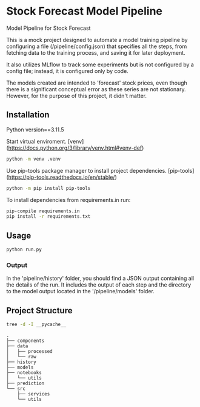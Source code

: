 
# Stock Forecast Model Pipeline 

Model Pipeline for Stock Forecast

This is a mock project designed to automate a model training pipeline by configuring a file (/pipeline/config.json) that specifies all the steps, from fetching data to the training process, and saving it for later deployment.

It also utilizes MLflow to track some experiments but is not configured by a config file; instead, it is configured only by code.

The models created are intended to 'forecast' stock prices, even though there is a significant conceptual error as these series are not stationary. However, for the purpose of this project, it didn't matter.

## Installation

Python version==3.11.5

Start virtual enviroment. [venv] (https://docs.python.org/3/library/venv.html#venv-def)
```bash
python -m venv .venv
```

Use pip-tools package manager to install project dependencies. [pip-tools] (https://pip-tools.readthedocs.io/en/stable/)
```bash
python -m pip install pip-tools
```

To install dependencies from requirements.in run: 
```bash
pip-compile requirements.in
pip install -r requirements.txt

```

## Usage

```bash
python run.py
```

### Output

In the 'pipeline/history' folder, you should find a JSON output containing all the details of the run. It includes the output of each step and the directory to the model output located in the '/pipeline/models' folder.

## Project Structure
```bash
tree -d -I __pycache__
```
```
.
├── components
├── data
│   ├── processed
│   └── raw
├── history
├── models
├── notebooks
│   └── utils
├── prediction
└── src
    ├── services
    └── utils
```
